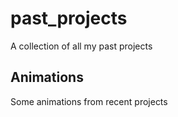 # past_projects
A collection of all my past projects

## Animations
Some animations from recent projects

